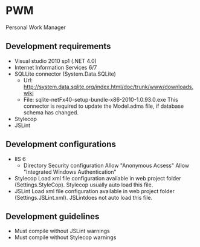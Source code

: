 # PWM
Personal Work Manager

## Development requirements
- Visual studio 2010 sp1 (.NET 4.0)
- Internet Information Services 6/7
- SQLLite connector (System.Data.SQLite)
  - Url: http://system.data.sqlite.org/index.html/doc/trunk/www/downloads.wiki
  - File: sqlite-netFx40-setup-bundle-x86-2010-1.0.93.0.exe
  This connector is required to update the Model.adms file, if database schema has changed.
- Stylecop 
- JSLint


## Development configurations
- IIS 6
  - Directory Security configuration
    Allow "Anonymous Acsess"
    Allow "Integrated Windows Authentication"
- Stylecop
  Load xml file configuration available in web project folder (Settings.StyleCop). Stylecop usually auto load this file.
- JSLint
  Load xml file configuration available in web project folder (Settings.JSLint.xml). JSLintdoes not auto load this file.


## Development guidelines
- Must compile without JSLint warnings
- Must compile without Stylecop warnings
